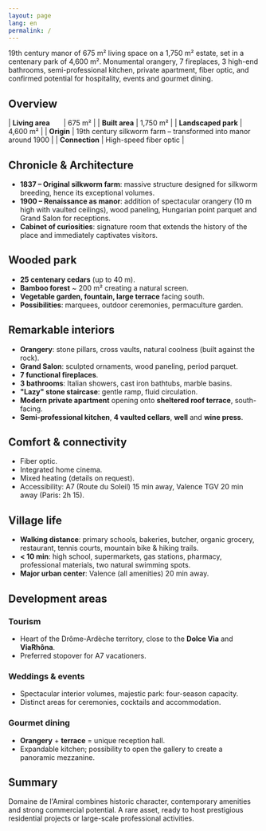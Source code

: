 ```yaml
---
layout: page
lang: en
permalink: /
---
```


19th century manor of 675 m² living space on a 1,750 m² estate, set in a centenary park of 4,600 m². Monumental orangery, 7 fireplaces, 3 high-end bathrooms, semi-professional kitchen, private apartment, fiber optic, and confirmed potential for hospitality, events and gourmet dining.

## Overview

| **Living area**&nbsp;&nbsp;&nbsp;&nbsp;&nbsp;&nbsp; | 675 m² |
| **Built area** | 1,750 m² |
| **Landscaped park** | 4,600 m² |
| **Origin** | 19th century silkworm farm – transformed into manor around 1900 |
| **Connection** | High-speed fiber optic |

## Chronicle & Architecture

- **1837 – Original silkworm farm**: massive structure designed for silkworm breeding, hence its exceptional volumes.
- **1900 – Renaissance as manor**: addition of spectacular orangery (10 m high with vaulted ceilings), wood paneling, Hungarian point parquet and Grand Salon for receptions.
- **Cabinet of curiosities**: signature room that extends the history of the place and immediately captivates visitors.

## Wooded park

- **25 centenary cedars** (up to 40 m).
- **Bamboo forest** ~ 200 m² creating a natural screen.
- **Vegetable garden, fountain, large terrace** facing south.
- **Possibilities**: marquees, outdoor ceremonies, permaculture garden.

## Remarkable interiors

- **Orangery**: stone pillars, cross vaults, natural coolness (built against the rock).
- **Grand Salon**: sculpted ornaments, wood paneling, period parquet.
- **7 functional fireplaces**.
- **3 bathrooms**: Italian showers, cast iron bathtubs, marble basins.
- **"Lazy" stone staircase**: gentle ramp, fluid circulation.
- **Modern private apartment** opening onto **sheltered roof terrace**, south-facing.
- **Semi-professional kitchen**, **4 vaulted cellars**, **well** and **wine press**.

## Comfort & connectivity

- Fiber optic.
- Integrated home cinema.
- Mixed heating (details on request).
- Accessibility: A7 (Route du Soleil) 15 min away, Valence TGV 20 min away (Paris: 2h 15).

## Village life

- **Walking distance**: primary schools, bakeries, butcher, organic grocery, restaurant, tennis courts, mountain bike & hiking trails.
- **< 10 min**: high school, supermarkets, gas stations, pharmacy, professional materials, two natural swimming spots.
- **Major urban center**: Valence (all amenities) 20 min away.

## Development areas

### Tourism

- Heart of the Drôme-Ardèche territory, close to the **Dolce Via** and **ViaRhôna**.
- Preferred stopover for A7 vacationers.

### Weddings & events

- Spectacular interior volumes, majestic park: four-season capacity.
- Distinct areas for ceremonies, cocktails and accommodation.

### Gourmet dining

- **Orangery** + **terrace** = unique reception hall.
- Expandable kitchen; possibility to open the gallery to create a panoramic mezzanine.

## Summary

Domaine de l'Amiral combines historic character, contemporary amenities and strong commercial potential. A rare asset, ready to host prestigious residential projects or large-scale professional activities.